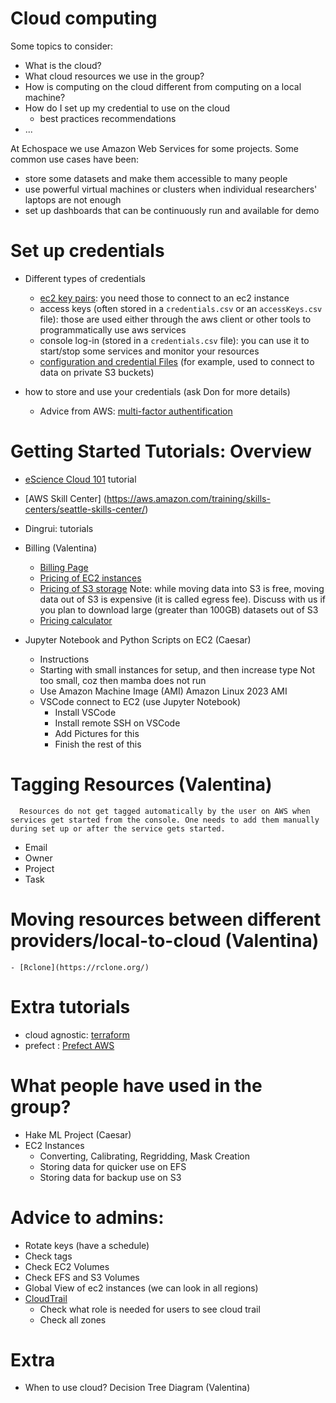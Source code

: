 # Cloud computing

Some topics to consider:
- What is the cloud?
- What cloud resources we use in the group?
- How is computing on the cloud different from computing on a local machine?
- How do I set up my credential to use on the cloud
    - best practices recommendations
- ...

  
At Echospace we use Amazon Web Services for some projects. Some common use cases have been:

* store some datasets and make them accessible to many people
* use powerful virtual machines or clusters when individual researchers' laptops are not enough
* set up dashboards that can be continuously run and available for demo
  


# Set up credentials 


* Different types of credentials 
    - [ec2 key pairs](
https://docs.aws.amazon.com/AWSEC2/latest/UserGuide/ec2-key-pairs.html): you need those to connect to an ec2 instance
    - access keys (often stored in a `credentials.csv` or an `accessKeys.csv` file): those are used either through the aws client or other tools to programmatically use aws services
    - console log-in (stored in a `credentials.csv` file): you can use it to start/stop some services and monitor your resources 
    - [configuration and credential Files](https://docs.aws.amazon.com/cli/latest/userguide/cli-configure-files.html) (for example, used to connect to data on private S3 buckets)
   
* how to store and use your credentials (ask Don for more details)
    - Advice from AWS: [multi-factor authentification](https://docs.aws.amazon.com/IAM/latest/UserGuide/id_credentials_mfa_enable.html)
 
# Getting Started Tutorials: Overview

* [eScience Cloud 101](https://cloudmaven.github.io/documentation/aws_overview.html) tutorial 
* [AWS Skill Center] (https://aws.amazon.com/training/skills-centers/seattle-skills-center/) 
* Dingrui: tutorials
* Billing (Valentina)
    - [Billing Page](https://us-east-1.console.aws.amazon.com/billing/home?region=us-west-2#/bills)
    - [Pricing of EC2 instances](https://aws.amazon.com/ec2/pricing/on-demand/)
    - [Pricing of S3 storage](https://aws.amazon.com/s3/pricing/) Note: while moving data into S3 is free, moving data out of S3 is expensive (it is called egress fee). Discuss with us if you plan to download large (greater than 100GB) datasets out of S3
    - [Pricing calculator](https://calculator.aws/#/)
          
* Jupyter Notebook and Python Scripts on EC2 (Caesar)
    - Instructions 
    - Starting with small instances for setup, and then increase type
Not too small, coz then mamba does not run 
    - Use Amazon Machine Image (AMI) Amazon Linux 2023 AMI
    - VSCode connect to EC2 (use Jupyter Notebook)
        - Install VSCode
        - Install remote SSH on VSCode
        - Add Pictures for this
        - Finish the rest of this
         
# Tagging Resources (Valentina)
      Resources do not get tagged automatically by the user on AWS when services get started from the console. One needs to add them manually during set up or after the service gets started.
* Email
* Owner
* Project 
* Task 

# Moving resources between different providers/local-to-cloud (Valentina)
    - [Rclone](https://rclone.org/)

# Extra tutorials
* cloud agnostic: [terraform](https://www.terraform.io/)
* prefect : [Prefect AWS](https://prefecthq.github.io/prefect-aws/)

# What people have used in the group?
* Hake ML Project (Caesar)
* EC2 Instances
    - Converting, Calibrating, Regridding, Mask Creation
    - Storing data for quicker use on EFS
    - Storing data for backup use on S3

# Advice to admins:
* Rotate keys (have a schedule)
* Check tags
* Check EC2 Volumes
* Check EFS and S3 Volumes
* Global View of ec2 instances (we can look in all regions)
* [CloudTrail](https://us-west-2.console.aws.amazon.com/cloudtrail/home?region=us-west-2#/events?ReadOnly=false)
    - Check what role is needed for users to see cloud trail
    - Check all zones


# Extra
* When to use cloud? Decision Tree Diagram (Valentina)
 
